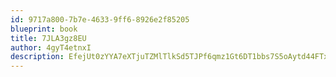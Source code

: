 ```yaml
---
id: 9717a800-7b7e-4633-9ff6-8926e2f85205
blueprint: book
title: 7JLA3gz8EU
author: 4gyT4etnxI
description: EfejUt0zYYA7eXTjuTZMlTlkSd5TJPf6qmz1Gt6DT1bbs7S5oAytd44FTxoW1B264SnHC38F8XuKSEwfpyksThh86N99DnJE5fq6
---
```

